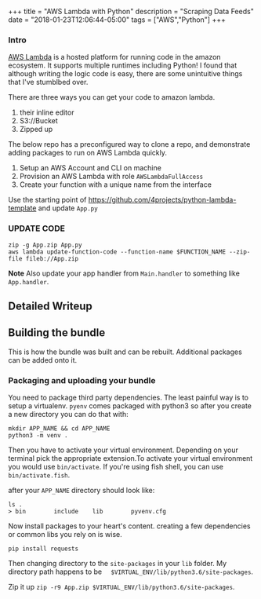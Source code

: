 +++
title = "AWS Lambda with Python"
description = "Scraping Data Feeds"
date = "2018-01-23T12:06:44-05:00"
tags = ["AWS","Python"]
+++


### Intro
[AWS Lambda](https://aws.amazon.com/lambda/) is a hosted platform for running code in the amazon ecosystem. It supports multiple runtimes including Python! I found that although writing the logic code is easy, there are some unintuitive things that I've stumblbed over.

There are three ways you can get your code to amazon lambda. 

1)  their inline editor 
2)  S3://Bucket
3)  Zipped up

The below repo has a preconfigured way to clone a repo, and demonstrate adding packages to run on AWS Lambda quickly.

1) Setup an AWS Account and CLI on machine
2) Provision an AWS Lambda with role `AWSLambdaFullAccess`
2) Create your function with a unique name from the interface

Use the starting point of https://github.com/4projects/python-lambda-template and update `App.py`


### UPDATE CODE 
```
zip -g App.zip App.py
aws lambda update-function-code --function-name $FUNCTION_NAME --zip-file fileb://App.zip
```


**Note** Also update your app handler from `Main.handler` to something like `App.handler`.


## Detailed Writeup



## Building the bundle

This is how the bundle was built and can be rebuilt. Additional packages can be added onto it. 

### Packaging and uploading your bundle

You need to package third party dependencies. The least painful way is to setup a virtualenv. `pyenv` comes packaged with python3 so after you create a new directory you can do that with:

```
mkdir APP_NAME && cd APP_NAME
python3 -m venv .
```

Then you have to activate your virtual environment. Depending on your terminal pick the appropriate extension.To activate your virtual environment   you would use `bin/activate`. If you're using fish shell, you can use `bin/activate.fish`.

after your `APP_NAME` directory should look like:

```
ls . 
> bin        include    lib        pyvenv.cfg
```

Now install packages to your heart's content. creating a few dependencies or common libs you rely on is wise.

`pip install requests`

Then changing directory to the `site-packages` in your `lib` folder. My directory path happens to be `  $VIRTUAL_ENV/lib/python3.6/site-packages`.



Zip it up `zip -r9 App.zip $VIRTUAL_ENV/lib/python3.6/site-packages`.

